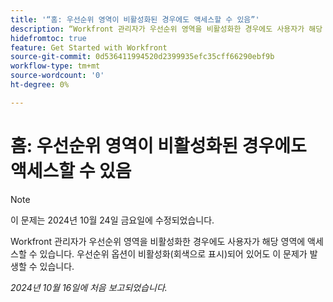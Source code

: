 ```yaml
---
title: '“홈: 우선순위 영역이 비활성화된 경우에도 액세스할 수 있음”'
description: “Workfront 관리자가 우선순위 영역을 비활성화한 경우에도 사용자가 해당 영역에 액세스할 수 있습니다. 우선순위 옵션이 비활성화(회색으로 표시)되어 있어도 이 문제가 발생할 수 있습니다.”
hidefromtoc: true
feature: Get Started with Workfront
source-git-commit: 0d536411994520d2399935efc35cff66290ebf9b
workflow-type: tm+mt
source-wordcount: '0'
ht-degree: 0%

---
```



# 홈: 우선순위 영역이 비활성화된 경우에도 액세스할 수 있음

>[!NOTE]
>
>이 문제는 2024년 10월 24일 금요일에 수정되었습니다.

Workfront 관리자가 우선순위 영역을 비활성화한 경우에도 사용자가 해당 영역에 액세스할 수 있습니다. 우선순위 옵션이 비활성화(회색으로 표시)되어 있어도 이 문제가 발생할 수 있습니다.

_2024년 10월 16일에 처음 보고되었습니다._

